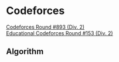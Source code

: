 # Codeforces
[Codeforces Round #893 (Div. 2)](https://iccodly.github.io/cf893)\
[Educational Codeforces Round #153 (Div. 2)](https://iccodly.github.io/ecf153)
## Algorithm
